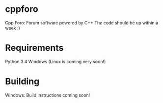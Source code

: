 cppforo
=======

Cpp Foro: Forum software powered by C++
The code should be up within a week :)


Requirements
=====
Python 3.4
Windows (Linux is coming very soon!)

Building
=====
Windows: Build instructions coming soon!
